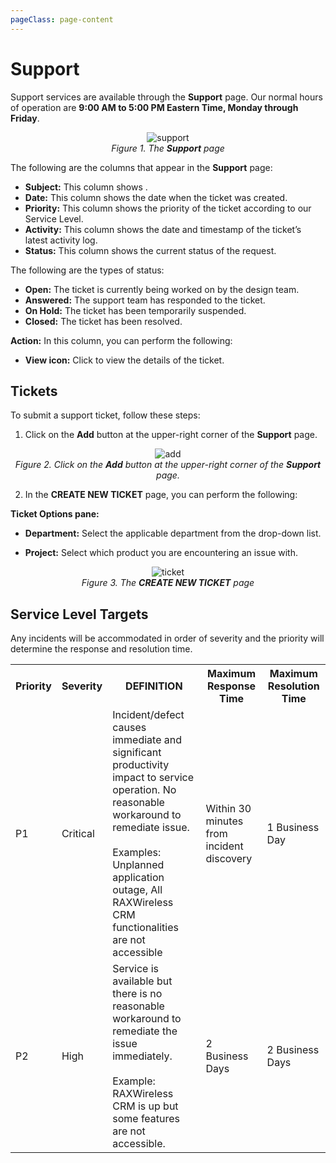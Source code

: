 ```yaml
---
pageClass: page-content
---
```


# Support

Support services are available through the **Support** page. Our normal hours of operation are **9:00 AM to 5:00 PM Eastern Time, Monday through Friday**.

<div style="text-align:center">

![support](/support.png)
<br>
*Figure 1. The <strong>Support</strong> page*

</div>

The following are the columns that appear in the **Support** page:

- **Subject:** This column shows .
- **Date:** This column shows the date when the ticket was created.
- **Priority:** This column shows the priority of the ticket according to our Service Level.
- **Activity:** This column shows the date and timestamp of the ticket’s latest activity log.
- **Status:** This column shows the current status of the request.

The following are the types of status:
- **Open:** The ticket is currently being worked on by the design team.
- **Answered:** The support team has responded to the ticket.
- **On Hold:** The ticket has been temporarily suspended.
- **Closed:** The ticket has been resolved.

**Action:** In this column, you can perform the following:
- **View icon:** Click to view the details of the ticket.

## Tickets

To submit a support ticket, follow these steps:

1. Click on the **Add** button at the upper-right corner of the **Support** page.

<div style="text-align:center">

![add](/add.png)
<br>
*Figure 2. Click on the <strong>Add</strong> button at the upper-right corner of the <strong>Support</strong> page.*

</div>

2. In the **CREATE NEW TICKET** page, you can perform the following:

**Ticket Options pane:**
- **Department:** Select the applicable department from the drop-down list.

- **Project:** Select which product you are encountering an issue with.

<div style="text-align:center">

![ticket](/ticket.png)
<br>
*Figure 3. The <strong>CREATE NEW TICKET</strong> page*

</div>

## Service Level Targets

Any incidents will be accommodated in order of severity and the priority will determine the response and resolution time.

<table>
  <tr>
    <th><strong>Priority</strong></th>
    <th><strong>Severity</strong></th>
    <th><strong>DEFINITION</strong></th>
    <th><strong>Maximum Response Time</strong></th>
    <th><strong>Maximum Resolution Time</strong></th>
  </tr>
  <tr>
    <td>P1</td>
    <td>Critical</td>
    <td>Incident/defect causes immediate and significant productivity impact to service operation. No reasonable workaround to remediate issue.<br><br>Examples: Unplanned application outage, All RAXWireless CRM functionalities are not accessible</td>
    <td>Within 30 minutes from incident discovery</td>
    <td>1 Business Day</td>
  </tr>
  <tr>
    <td>P2</td>
    <td>High</td>
    <td>Service is available but there is no reasonable workaround to remediate the issue immediately.<br><br>Example: RAXWireless CRM is up but some features are not accessible.</td>
    <td>2 Business Days</td>
    <td>2 Business Days</td>
  </tr>
</table>